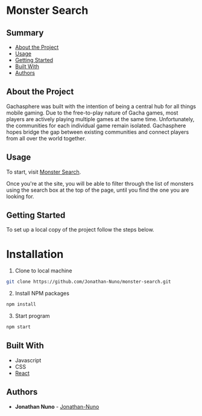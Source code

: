 <h1> Monster Search </h1>

<h2>Summary </h2>

- [About the Project](#about-the-project)
- [Usage](#usage)
- [Getting Started](#getting-started)
- [Built With](#built-with)
- [Authors](#authors)

## About the Project
Gachasphere was built with the intention of being a central hub for all things mobile gaming. Due to the free-to-play nature of Gacha games, most players are actively playing multiple games at the same time. Unfortunately, the communities for each individual game remain isolated. Gachasphere hopes bridge the gap between existing communities and connect players from all over the world together.

## Usage
To start, visit [Monster Search](https://jonathan-nuno.github.io/monster-search/).

Once you're at the site, you will be able to filter through the list of monsters using the search box at the top of the page, until you find the one you are looking for.  

## Getting Started

To set up a local copy of the project follow the steps below.

# Installation

1. Clone to local machine
```sh
git clone https://github.com/Jonathan-Nuno/monster-search.git
```
2. Install NPM packages
```sh
npm install 
```
3. Start program
```sh
npm start
```

## Built With

- Javascript
- CSS
- [React](https://reactjs.org/)

## Authors

- **Jonathan Nuno** - [Jonathan-Nuno](https://github.com/Jonathan-Nuno)